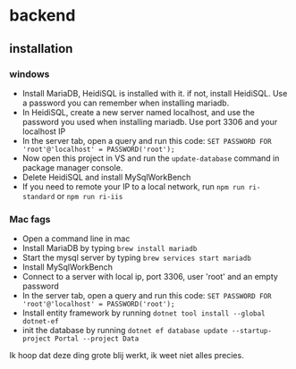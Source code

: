 # backend

## installation

### windows

+ Install MariaDB, HeidiSQL is installed with it. if not, install HeidiSQL. Use a password you can remember when installing mariadb.
+ In HeidiSQL, create a new server named localhost, and use the password you used when installing mariadb. Use port 3306 and your localhost IP
+ In the server tab, open a query and run this code: `SET PASSWORD FOR 'root'@'localhost' = PASSWORD('root');`
+ Now open this project in VS and run the `update-database` command in package manager console.
+ Delete HeidiSQL and install MySqlWorkBench
+ If you need to remote your IP to a local network, run `npm run ri-standard` or `npm run ri-iis`

### Mac fags

+ Open a command line in mac
+ Install MariaDB by typing `brew install mariadb`
+ Start the mysql server by typing `brew services start mariadb`
+ Install MySqlWorkBench
+ Connect to a server with local ip, port 3306, user 'root' and an empty password
+ In the server tab, open a query and run this code: `SET PASSWORD FOR 'root'@'localhost' = PASSWORD('root');`
+ Install entity framework by running `dotnet tool install --global dotnet-ef`
+ init the database by running `dotnet ef database update --startup-project Portal --project Data`

Ik hoop dat deze ding grote blij werkt, ik weet niet alles precies. 
